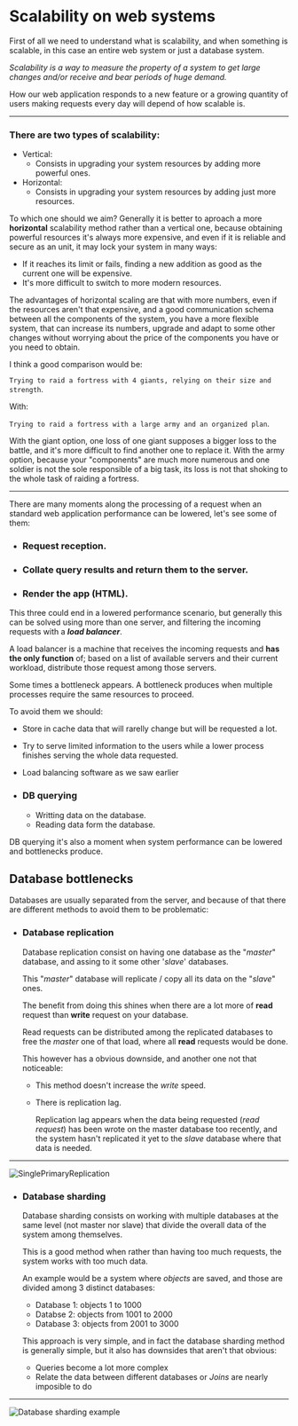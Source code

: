 # Scalability on web systems
First of all we need to understand what is scalability, and when something is scalable, in this case an entire web system or just a database system.

*Scalability is a way to measure the property of a system to get large changes and/or receive and bear periods of huge demand.*

How our web application responds to a new feature or a growing quantity of users making requests every day will depend of how scalable is. 

---

### There are two types of scalability:
- Vertical:
  - Consists in upgrading your system resources by adding more powerful ones.
- Horizontal:
  - Consists in upgrading your system resources by adding just more resources.
  
To which one should we aim? Generally it is better to aproach a more **horizontal** scalability method rather than a vertical one, because obtaining powerful resources it's always more expensive, and even if it is reliable and secure as an unit, it may lock your system in many ways:

- If it reaches its limit or fails, finding a new addition as good as the current one will be expensive.
- It's more difficult to switch to more modern resources.

The advantages of horizontal scaling are that with more numbers, even if the resources aren't that expensive, and a good communication schema between all the components of the system, you have a more flexible system, that can increase its numbers, upgrade and adapt to some other changes without worrying about the price of the components you have or you need to obtain.

I think a good comparison would be:

`Trying to raid a fortress with 4 giants, relying on their size and strength`.

With: 

`Trying to raid a fortress with a large army and an organized plan`. 

With the giant option, one loss of one giant supposes a bigger loss to the battle, and it's more difficult to find another one to replace it. With the army option, because your "components" are much more numerous and one soldier is not the sole responsible of a big task, its loss is not that shoking to the whole task of raiding a fortress.

---

There are many moments along the processing of a request when an standard web application performance can be lowered, let's see some of them:

- ### Request reception.
- ### Collate query results and return them to the server.
- ### Render the app (HTML).

This three could end in a lowered performance scenario, but generally this can be solved using more than one server, and filtering the incoming requests with a ***load balancer***.

A load balancer is a machine that receives the incoming requests and **has the only function** of; based on a list of available servers and their current workload, distribute those request among those servers.

Some times a bottleneck appears. A bottleneck produces when multiple processes require the same resources to proceed.

To avoid them we should:
- Store in cache data that will rarelly change but will be requested a lot.
- Try to serve limited information to the users while a lower process finishes serving the whole data requested.
- Load balancing software as we saw earlier

- ### DB querying
  - Writting data on the database.
  - Reading data form the database.

DB querying it's also a moment when system performance can be lowered and bottlenecks produce.

## Database bottlenecks
 
Databases are usually separated from the server, and because of that there are different methods to avoid them to be problematic:

- ### Database replication
  
  Database replication consist on having one database as the "*master*" database, and assing to it some other '*slave*' databases.

  This "*master*" database will replicate / copy all its data on the "*slave*" ones.

  The benefit from doing this shines when there are a lot more of **read** request than **write** request on your database.

  Read requests can be distributed among the replicated databases to free the *master* one of that load, where all **read** requests would be done.

  This however has a obvious downside, and another one not that noticeable:

  - This method doesn't increase the *write* speed.
  - There is replication lag.

    Replication lag appears when the data being requested (*read request*) has been wrote on the master database too recently, and the system hasn't replicated it yet to the *slave* database where that data is needed.

---

![SinglePrimaryReplication](https://user-images.githubusercontent.com/71845375/162701962-6fa154be-c984-43e1-9c23-e25feb522ace.png)

- ### Database sharding

  Database sharding consists on working with multiple databases at the same level (not master nor slave) that divide the overall data of the system among themselves.

  This is a good method when rather than having too much requests, the system works with too much data.

  An example would be a system where *objects* are saved, and those are divided among 3 distinct databases:

  - Database 1: objects 1 to 1000
  - Databse 2: objects from 1001 to 2000
  - Database 3: objects from 2001 to 3000

  This approach is very simple, and in fact the database sharding method is generally simple, but it also has downsides that aren't that obvious:

  - Queries become a lot more complex
  - Relate the data between different databases or *Joins* are nearly imposible to do
  
---

![Database sharding example](../../Downloads/1_WOSlzP8PKH8bWQdmI6JnDw.png)
